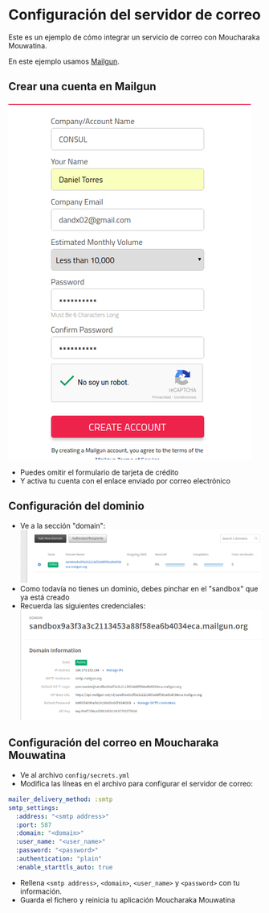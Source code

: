 # Configuración del servidor de correo

Este es un ejemplo de cómo integrar un servicio de correo con Moucharaka Mouwatina.

En este ejemplo usamos [Mailgun](https://www.mailgun.com/).

## Crear una cuenta en Mailgun

![Creando una cuenta en Mailgun](../../img/mailserver/mailgun-create-account.png)

- Puedes omitir el formulario de tarjeta de crédito
- Y activa tu cuenta con el enlace enviado por correo electrónico

## Configuración del dominio

- Ve a la sección "domain": ![Mailgun sección domain](../../img/mailserver/mailgun-domains.png)
- Como todavía no tienes un dominio, debes pinchar en el "sandbox" que ya está creado
- Recuerda las siguientes credenciales: ![Mailgun sandbox](../../img/mailserver/mailgun-sandbox.png)

## Configuración del correo en Moucharaka Mouwatina

- Ve al archivo `config/secrets.yml`
- Modifica las líneas en el archivo para configurar el servidor de correo:

```yml
mailer_delivery_method: :smtp
smtp_settings:
  :address: "<smtp address>"
  :port: 587
  :domain: "<domain>"
  :user_name: "<user_name>"
  :password: "<password>"
  :authentication: "plain"
  :enable_starttls_auto: true
```

- Rellena `<smtp address>`, `<domain>`, `<user_name>` y `<password>` con tu información.
- Guarda el fichero y reinicia tu aplicación Moucharaka Mouwatina

